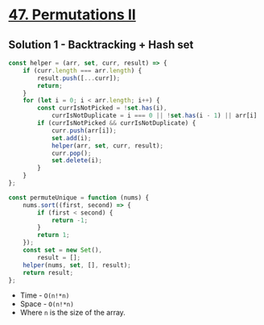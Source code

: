 # [47. Permutations II](https://leetcode.com/problems/permutations-ii/)

## Solution 1 - Backtracking + Hash set

```js
const helper = (arr, set, curr, result) => {
    if (curr.length === arr.length) {
        result.push([...curr]);
        return;
    }
    for (let i = 0; i < arr.length; i++) {
        const currIsNotPicked = !set.has(i),
            currIsNotDuplicate = i === 0 || !set.has(i - 1) || arr[i] !== arr[i - 1];
        if (currIsNotPicked && currIsNotDuplicate) {
            curr.push(arr[i]);
            set.add(i);
            helper(arr, set, curr, result);
            curr.pop();
            set.delete(i);
        }
    }
};

const permuteUnique = function (nums) {
    nums.sort((first, second) => {
        if (first < second) {
            return -1;
        }
        return 1;
    });
    const set = new Set(),
        result = [];
    helper(nums, set, [], result);
    return result;
};
```

-   Time - `O(n!*n)`
-   Space - `O(n!*n)`
-   Where `n` is the size of the array.
